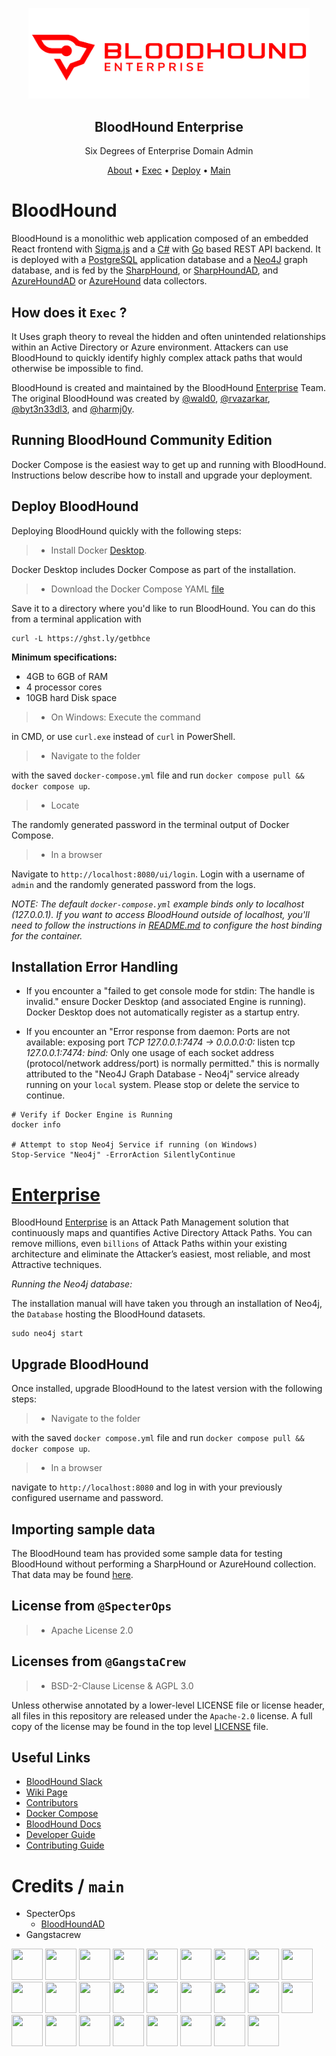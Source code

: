 <p align="center">
    <picture>
        <source media="(prefers-color-scheme: dark)" srcset="cmd/ui/public/img/bhe.png">
        <img src="cmd/ui/public/img/bhe.png" alt="BloodHound Community Edition" width='450' />
    </picture>
</p>

<div align="center">
<h2>BloodHound Enterprise</h2>
Six Degrees of Enterprise Domain Admin
<p></div>

<p align="center">
  <a href="#bloodhoundad">About</a> •
  <a href="#how-does-it-exec-">Exec</a> •
  <a href="#deploy-bloodHound">Deploy</a> •
  <a href="#credits--main">Main</a>
</p>

# BloodHound

BloodHound is a monolithic web application composed of an embedded React frontend with [Sigma.js](https://www.sigmajs.org/) and a [C#](https://csharp.net/) with [Go](https://go.dev/) based REST API backend. It is deployed with a [PostgreSQL](https://www.postgresql.org/) application database and a [Neo4J](https://neo4j.com/) graph database, and is fed by the [SharpHound](https://github.com/BloodHoundAD/SharpHound), or [SharpHoundAD](https://github.com/byt3n33dl3/SharpHoundAD), and [AzureHoundAD](https://github.com/byt3n33dl3/AzureHoundAD) or [AzureHound](https://github.com/BloodHoundAD/AzureHound) data collectors.

## How does it `Exec` ?
It Uses graph theory to reveal the hidden and often unintended relationships within an Active Directory or Azure environment. Attackers can use BloodHound to quickly identify highly complex attack paths that would otherwise be impossible to find.

BloodHound is created and maintained by the BloodHound [Enterprise](https://bloodhoundenterprise.io) Team. The original BloodHound was created by [@wald0](https://www.twitter.com/_wald0), [@rvazarkar](https://twitter.com/CptJesus), [@byt3n33dl3](https://twitter.com/byt3n33dl3), and [@harmj0y](https://twitter.com/harmj0y).

## Running BloodHound Community Edition
Docker Compose is the easiest way to get up and running with BloodHound. Instructions below describe how to install and upgrade your deployment.

## Deploy BloodHound
Deploying BloodHound quickly with the following steps:

>- Install Docker [Desktop](https://www.docker.com/products/docker-desktop/).

Docker Desktop includes Docker Compose as part of the installation.

>- Download the Docker Compose YAML [file](examples/docker-compose/docker-compose.yml)

Save it to a directory where you'd like to run BloodHound. You can do this from a terminal application with 

```
curl -L https://ghst.ly/getbhce
```

**Minimum specifications:**

- 4GB to 6GB of RAM
- 4 processor cores
- 10GB hard Disk space

>- On Windows: Execute the command

in CMD, or use `curl.exe` instead of `curl` in PowerShell.

>- Navigate to the folder

with the saved `docker-compose.yml` file and run `docker compose pull && docker compose up`.

>- Locate 

The randomly generated password in the terminal output of Docker Compose.

>- In a browser

Navigate to `http://localhost:8080/ui/login`. Login with a username of `admin` and the randomly generated password from the logs.

*NOTE: The default `docker-compose.yml` example binds only to localhost (127.0.0.1). If you want to access BloodHound outside of localhost, you'll need to follow the instructions in [README.md](examples/docker-compose/README.md) to configure the host binding for the container.*

## Installation Error Handling

- If you encounter a "failed to get console mode for stdin: The handle is invalid." ensure Docker Desktop (and associated Engine is running). Docker Desktop does not automatically register as a startup entry.

- If you encounter an "Error response from daemon: Ports are not available: exposing port *TCP 127.0.0.1:7474 -> 0.0.0.0:0:* listen tcp *127.0.0.1:7474: bind:* Only one usage of each socket address (protocol/network address/port) is normally permitted." this is normally attributed to the "Neo4J Graph Database - Neo4j" service already running on your `local` system. Please stop or delete the service to continue.

```
# Verify if Docker Engine is Running
docker info

# Attempt to stop Neo4j Service if running (on Windows)
Stop-Service "Neo4j" -ErrorAction SilentlyContinue
```

# [Enterprise](https://github.com/byt3n33dl3/BloodHound)

BloodHound [Enterprise](https://bloodhoundenterprise.io/) is an Attack Path Management solution that continuously maps and quantifies Active Directory Attack Paths. You can remove millions, even `billions` of Attack Paths within your existing architecture and eliminate the Attacker’s easiest, most reliable, and most Attractive techniques.

*Running the Neo4j database:*

The installation manual will have taken you through an installation of Neo4j, the `Database` hosting the BloodHound datasets. 

```
sudo neo4j start
```

## Upgrade BloodHound
Once installed, upgrade BloodHound to the latest version with the following steps:

>- Navigate to the folder

with the saved `docker compose.yml` file and run `docker compose pull && docker compose up`.

>- In a browser

navigate to `http://localhost:8080` and log in with your previously configured username and password.

## Importing sample data

The BloodHound team has provided some sample data for testing BloodHound without performing a SharpHound or AzureHound collection. That data may be found [here](https://github.com/byt3n33dl3/BloodHound/wiki/Example-Data).

## License from `@SpecterOps`

>- Apache License 2.0

## Licenses from `@GangstaCrew`

>- BSD-2-Clause License & AGPL 3.0

Unless otherwise annotated by a lower-level LICENSE file or license header, all files in this repository are released
under the `Apache-2.0` license. A full copy of the license may be found in the top level [LICENSE](LICENSE) file.

## Useful Links

- [BloodHound Slack](https://ghst.ly/BHSlack)
- [Wiki Page](https://github.com/byt3n33dl3/BloodHound/wiki)
- [Contributors](./CONTRIBUTORS.md)
- [Docker Compose](./examples/docker-compose/README.md)
- [BloodHound Docs](https://support.bloodhoundenterprise.io/)
- [Developer Guide](https://github.com/byt3n33dl3/BloodHound/wiki/Development)
- [Contributing Guide](https://github.com/byt3n33dl3/BloodHound/wiki/Contributing)

# Credits / `main`
- SpecterOps
    - [BloodHoundAD](https://github.com/BloodHoundAD/BloodHound)
- Gangstacrew

<p align="left">
<a href="https://github.com/byt3n33dl3"><img src="https://avatars.githubusercontent.com/u/151133481?v=4" width="50" height="50" alt="" style="max-width: 100%;"></a>
<a href="https://github.com/chrismaddalena"><img src="https://avatars.githubusercontent.com/u/10526228?v=4" width="50" height="50" alt="" style="max-width: 100%;"></a>
<a href="https://github.com/OceanExec"><img src="https://avatars.githubusercontent.com/u/171657497?s=200&v=4" width="50" height="50" alt="" style="max-width: 100%;"></a>
<a href="https://github.com/BloodHoundAD"><img src="https://bloodhound.readthedocs.io/en/latest/_images/bloodhound-logo.png" width="50" height="50" alt="" style="max-width: 100%;"></a>
<a href="https://github.com/superlinkx"><img src="https://avatars.githubusercontent.com/u/466326?v=4" width="50" height="50" alt="" style="max-width: 100%;"></a>
<a href="https://github.com/apps/dependabot"><img src="https://avatars.githubusercontent.com/in/29110?v=4" width="50" height="50" alt="" style="max-width: 100%;"></a>
<a href="https://github.com/rvazarkar"><img src="https://avatars.githubusercontent.com/u/5720446?v=4" width="50" height="50" alt="" style="max-width: 100%;"></a>
<a href="https://github.com/mistahj67"><img src="https://avatars.githubusercontent.com/u/26472282?v=4" width="50" height="50" alt="" style="max-width: 100%;"></a>
<a href="https://github.com/SpecterOps"><img src="https://avatars.githubusercontent.com/u/25406560?s=200&v=4" width="50" height="50" alt="" style="max-width: 100%;"></a>
<a href="https://github.com/benwaples"><img src="https://avatars.githubusercontent.com/u/66393111?v=4" width="50" height="50" alt="" style="max-width: 100%;"></a>
<a href="https://github.com/GhostPack"><img src="https://avatars.githubusercontent.com/u/41304335?s=200&v=4" width="50" height="50" alt="" style="max-width: 100%;"></a>
<a href="https://github.com/github"><img src="https://avatars.githubusercontent.com/u/9919?s=200&v=4" width="50" height="50" alt="" style="max-width: 100%;"></a>
<a href="https://github.com/HarmJ0y"><img src="https://avatars.githubusercontent.com/u/5504523?v=4" width="50" height="50" alt="" style="max-width: 100%;"></a>
<a href="https://github.com/Scoubi"><img src="https://avatars.githubusercontent.com/u/7934465?v=4" width="50" height="50" alt="" style="max-width: 100%;"></a>
<a href="https://github.com/Azure"><img src="https://avatars.githubusercontent.com/u/6844498?s=200&v=4" width="50" height="50" alt="" style="max-width: 100%;"></a>
<a href="https://github.com/elikmiller"><img src="https://avatars.githubusercontent.com/u/1761629?v=4" width="50" height="50" alt="" style="max-width: 100%;"></a>
<a href="https://github.com/sircodemane"><img src="https://avatars.githubusercontent.com/u/6968902?v=4" width="50" height="50" alt="" style="max-width: 100%;"></a>
<a href="https://github.com/codingo"><img src="https://avatars.githubusercontent.com/u/886344?v=4" width="50" height="50" alt="" style="max-width: 100%;"></a>
<a href="https://github.com/mitmedialab"><img src="https://avatars.githubusercontent.com/u/7405700?s=200&v=4" width="50" height="50" alt="" style="max-width: 100%;"></a>
<a href="https://github.com/prodigysml"><img src="https://avatars.githubusercontent.com/u/16996819?v=4" width="50" height="50" alt="" style="max-width: 100%;"></a>
<a href="https://github.com/sqlmapproject"><img src="https://avatars.githubusercontent.com/u/735289?s=200&v=4" width="50" height="50" alt="" style="max-width: 100%;"></a>
<a href="https://github.com/jvoisin"><img src="https://avatars.githubusercontent.com/u/325724?v=4" width="50" height="50" alt="" style="max-width: 100%;"></a>
<a href="https://github.com/stamparm"><img src="https://avatars.githubusercontent.com/u/921555?v=4" width="50" height="50" alt="" style="max-width: 100%;"></a>
<a href="https://github.com/Mjoeman98"><img src="https://avatars.githubusercontent.com/u/184496841?v=4" width="50" height="50" alt="" style="max-width: 100%;"></a>
<a href="https://github.com/houssem98"><img src="https://avatars.githubusercontent.com/u/35746965?v=4" width="50" height="50" alt="" style="max-width: 100%;"></a>
<a href="https://github.com/e11i0t4lders0n"><img src="https://avatars.githubusercontent.com/u/76389721?v=4" width="50" height="50" alt="" style="max-width: 100%;"></a>
</p>
